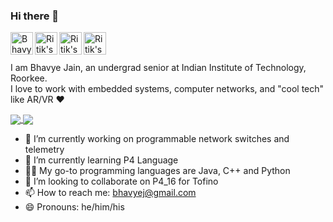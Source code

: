 ### Hi there 👋

<a href="https://github.com/bhavyejain">
  <img align="left" alt="Bhavye's Github" width="36px" src="https://img.icons8.com/material/50/6a9fb5/source-code.png" />
</a>
<!--
<a href="https://ritik.ml">
  <img align="left" alt="Bhavye's Website" width="36px" src="https://img.icons8.com/material/50/6a9fb5/geography.png" />
</a>
<a href="https://twitter.com/ritik___">
  <img align="left" alt="Ritik's Twitter" width="36px" src="https://img.icons8.com/material/50/6a9fb5/twitter.png" />
</a>
-->
<a href="https://www.linkedin.com/in/bhavye-jain">
  <img align="left" alt="Ritik's Linkdein" width="36px" src="https://img.icons8.com/material/50/6a9fb5/linkedin.png" />
</a>
<!--
<a href="https://ritikk.medium.com/">
  <img align="left" alt="Ritik's Medium" width="36px" src="https://img.icons8.com/ios-filled/50/6a9fb5/medium-new.png" />
</a>
-->
<a href="https://www.youtube.com/channel/UCpiF-rZA03D1v0txb-2NMPw">
  <img align="left" alt="Ritik's Youtube" width="36px" src="https://img.icons8.com/material/50/6a9fb5/youtube-play.png" />
</a>
<a href="mailto:bhavyej@gmail.com">
  <img align="left" alt="Ritik's Youtube" width="36px" src="https://img.icons8.com/material/50/6a9fb5/gmail.png" />
</a>
<!--
<a href="https://ritik.ml/resume/resume.pdf">
  <img align="left" alt="Ritik's Résumé" width="36px" src="https://img.icons8.com/material/50/6a9fb5/parse-from-clipboard.png" />
</a>
-->

<br>
<br>

I am Bhavye Jain, an undergrad senior at Indian Institute of Technology, Roorkee. <br/>
I love to work with embedded systems, computer networks, and "cool tech" like AR/VR ❤️

<!--
![Bhavye's GitHub Stats](https://github-readme-stats.vercel.app/api?username=bhavyejain&show_icons=true&count-private=true&theme=great-gatsby)
[![Top Langs](https://github-readme-stats.vercel.app/api/top-langs/?username=bhavyejain&layout=compact)](https://github.com/bhavyejain/)
-->

<a href="https://github.com/bhavyejain/">
  <img align="center" src="https://github-readme-stats.vercel.app/api?username=bhavyejain&show_icons=true&count-private=true&theme=great-gatsby" />
</a>
<a href="https://github.com/bhavyejain/">
  <img align="center" src="https://github-readme-stats.vercel.app/api/top-langs/?username=bhavyejain&layout=compact" />
</a>

<br/>

- 🔭 I’m currently working on programmable network switches and telemetry
- 🌱 I’m currently learning P4 Language
- 👨‍💻 My go-to programming languages are Java, C++ and Python
- 👯 I’m looking to collaborate on P4_16 for Tofino
- 📫 How to reach me: bhavyej@gmail.com
- 😄 Pronouns: he/him/his

<!--
**bhavyejain/bhavyejain** is a ✨ _special_ ✨ repository because its `README.md` (this file) appears on your GitHub profile.

Here are some ideas to get you started:

- 🤔 I’m looking for help with ...
- 💬 Ask me about

- ⚡ Fun fact: ...
-->

